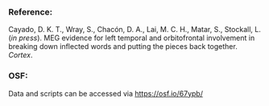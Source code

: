 ### Reference:
Cayado, D. K. T., Wray, S., Chacón, D. A., Lai, M. C. H., Matar, S., Stockall, L. (*in press*). MEG evidence for left temporal and orbitofrontal involvement in breaking down inflected words and putting the pieces back together. *Cortex*.
### OSF:
Data and scripts can be accessed via https://osf.io/67ypb/
